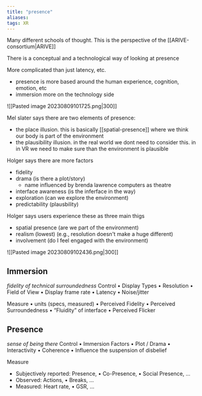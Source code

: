 ```yaml
---
title: "presence"
aliases:
tags: XR
---
```



Many different schools of thought. This is the perspective of the [[ARIVE-consortium|ARIVE]]

There is a conceptual and a technological way of looking at presence

More complicated than just latency, etc. 

- presence is more based around the human experience, cognition, emotion, etc
- immersion more on the technology side

![[Pasted image 20230809101725.png|300]]


Mel slater says there are two elements of presence:
- the place illusion. this is basically [[spatial-presence]] where we think our body is part of the environment
- the plausibility illusion. in the real world we dont need to consider this. in in VR we need to make sure than the environment is plausible

Holger says there are more factors
- fidelity
- drama (is there a plot/story)
	- name influenced by brenda lawrence computers as theatre
- interface awareness (is the inferface in the way)
- exploration (can we explore the environment)
- predictability (plausbility)

Holger says users experience these as three main thigs
- spatial presence (are we part of the environment)
- realism (lowest) (e.g., resolution doesn't make a huge different)
- involvement (do I feel engaged with the environment)

![[Pasted image 20230809102436.png|300]]

## Immersion
*fidelity of technical surroundedness*
Control 
• Display Types • Resolution • Field of View • Display frame rate • Latency • Noise/jitter

Measure
• units (specs, measured) • Perceived Fidelity • Perceived Surroundedness • “Fluidity” of interface • Perceived Flicker

## Presence
*sense of being there*
Control
• Immersion Factors • Plot / Drama • Interactivity • Coherence • Influence the suspension of disbelief

Measure
- Subjectively reported: Presence, • Co-Presence, • Social Presence, … 
- Observed: Actions, • Breaks, … 
- Measured: Heart rate, • GSR, …